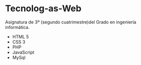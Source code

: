 Tecnolog-as-Web
===============
Asignatura de 3º (segundo cuatrimestre)del Grado en ingeniería informática.
- HTML 5
- CSS 3
- PHP
- JavaScript
- MySql
